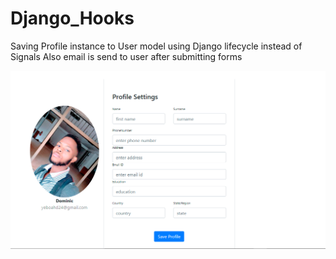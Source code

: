 # Django_Hooks
Saving Profile instance to User model using Django lifecycle instead of Signals
Also email is send to user after submitting forms

<img src="hook.png"/>
